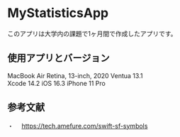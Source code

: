 # MyStatisticsApp
このアプリは大学内の課題で1ヶ月間で作成したアプリです。


## 使用アプリとバージョン
MacBook Air Retina, 13-inch, 2020 Ventua 13.1<br>
Xcode 14.2
iOS 16.3 iPhone 11 Pro

## 参考文献
・　 https://tech.amefure.com/swift-sf-symbols
